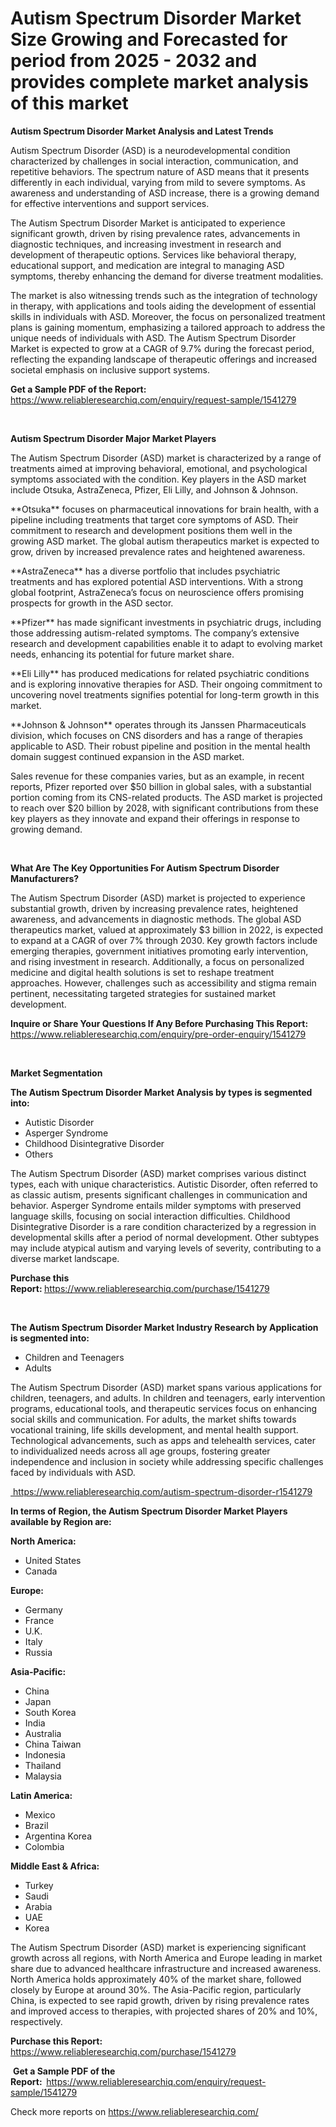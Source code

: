 <p><h1>Autism Spectrum Disorder Market Size Growing and Forecasted for period from 2025 - 2032 and provides complete market analysis of this market</h1></p><p><strong>Autism Spectrum Disorder Market Analysis and Latest Trends</strong></p>
<p><p>Autism Spectrum Disorder (ASD) is a neurodevelopmental condition characterized by challenges in social interaction, communication, and repetitive behaviors. The spectrum nature of ASD means that it presents differently in each individual, varying from mild to severe symptoms. As awareness and understanding of ASD increase, there is a growing demand for effective interventions and support services.</p><p>The Autism Spectrum Disorder Market is anticipated to experience significant growth, driven by rising prevalence rates, advancements in diagnostic techniques, and increasing investment in research and development of therapeutic options. Services like behavioral therapy, educational support, and medication are integral to managing ASD symptoms, thereby enhancing the demand for diverse treatment modalities.</p><p>The market is also witnessing trends such as the integration of technology in therapy, with applications and tools aiding the development of essential skills in individuals with ASD. Moreover, the focus on personalized treatment plans is gaining momentum, emphasizing a tailored approach to address the unique needs of individuals with ASD. The Autism Spectrum Disorder Market is expected to grow at a CAGR of 9.7% during the forecast period, reflecting the expanding landscape of therapeutic offerings and increased societal emphasis on inclusive support systems.</p></p>
<p><strong>Get a Sample PDF of the Report:&nbsp;</strong> <a href="https://www.reliableresearchiq.com/enquiry/request-sample/1541279?utm_campaign=99&utm_medium=2&utm_source=Github&utm_content=ia&utm_term=03032025&utm_id=autism-spectrum-disorder">https://www.reliableresearchiq.com/enquiry/request-sample/1541279</a></p>
<p>&nbsp;</p>
<p><strong>Autism Spectrum Disorder Major Market Players</strong></p>
<p><p>The Autism Spectrum Disorder (ASD) market is characterized by a range of treatments aimed at improving behavioral, emotional, and psychological symptoms associated with the condition. Key players in the ASD market include Otsuka, AstraZeneca, Pfizer, Eli Lilly, and Johnson & Johnson.</p><p>**Otsuka** focuses on pharmaceutical innovations for brain health, with a pipeline including treatments that target core symptoms of ASD. Their commitment to research and development positions them well in the growing ASD market. The global autism therapeutics market is expected to grow, driven by increased prevalence rates and heightened awareness.</p><p>**AstraZeneca** has a diverse portfolio that includes psychiatric treatments and has explored potential ASD interventions. With a strong global footprint, AstraZeneca’s focus on neuroscience offers promising prospects for growth in the ASD sector.</p><p>**Pfizer** has made significant investments in psychiatric drugs, including those addressing autism-related symptoms. The company’s extensive research and development capabilities enable it to adapt to evolving market needs, enhancing its potential for future market share.</p><p>**Eli Lilly** has produced medications for related psychiatric conditions and is exploring innovative therapies for ASD. Their ongoing commitment to uncovering novel treatments signifies potential for long-term growth in this market.</p><p>**Johnson & Johnson** operates through its Janssen Pharmaceuticals division, which focuses on CNS disorders and has a range of therapies applicable to ASD. Their robust pipeline and position in the mental health domain suggest continued expansion in the ASD market.</p><p>Sales revenue for these companies varies, but as an example, in recent reports, Pfizer reported over $50 billion in global sales, with a substantial portion coming from its CNS-related products. The ASD market is projected to reach over $20 billion by 2028, with significant contributions from these key players as they innovate and expand their offerings in response to growing demand.</p></p>
<p>&nbsp;</p>
<p><strong>What Are The Key Opportunities For Autism Spectrum Disorder Manufacturers?</strong></p>
<p><p>The Autism Spectrum Disorder (ASD) market is projected to experience substantial growth, driven by increasing prevalence rates, heightened awareness, and advancements in diagnostic methods. The global ASD therapeutics market, valued at approximately $3 billion in 2022, is expected to expand at a CAGR of over 7% through 2030. Key growth factors include emerging therapies, government initiatives promoting early intervention, and rising investment in research. Additionally, a focus on personalized medicine and digital health solutions is set to reshape treatment approaches. However, challenges such as accessibility and stigma remain pertinent, necessitating targeted strategies for sustained market development.</p></p>
<p><strong>Inquire or Share Your Questions If Any Before Purchasing This Report:</strong> <a href="https://www.reliableresearchiq.com/enquiry/pre-order-enquiry/1541279?utm_campaign=99&utm_medium=2&utm_source=Github&utm_content=ia&utm_term=03032025&utm_id=autism-spectrum-disorder">https://www.reliableresearchiq.com/enquiry/pre-order-enquiry/1541279</a></p>
<p>&nbsp;</p>
<p><strong>Market Segmentation</strong></p>
<p><strong>The Autism Spectrum Disorder Market Analysis by types is segmented into:</strong></p>
<p><ul><li>Autistic Disorder</li><li>Asperger Syndrome</li><li>Childhood Disintegrative Disorder</li><li>Others</li></ul></p>
<p><p>The Autism Spectrum Disorder (ASD) market comprises various distinct types, each with unique characteristics. Autistic Disorder, often referred to as classic autism, presents significant challenges in communication and behavior. Asperger Syndrome entails milder symptoms with preserved language skills, focusing on social interaction difficulties. Childhood Disintegrative Disorder is a rare condition characterized by a regression in developmental skills after a period of normal development. Other subtypes may include atypical autism and varying levels of severity, contributing to a diverse market landscape.</p></p>
<p><strong>Purchase this Report:&nbsp;</strong><a href="https://www.reliableresearchiq.com/purchase/1541279?utm_campaign=99&utm_medium=2&utm_source=Github&utm_content=ia&utm_term=03032025&utm_id=autism-spectrum-disorder">https://www.reliableresearchiq.com/purchase/1541279</a></p>
<p>&nbsp;</p>
<p><strong>The Autism Spectrum Disorder Market Industry Research by Application is segmented into:</strong></p>
<p><ul><li>Children and Teenagers</li><li>Adults</li></ul></p>
<p><p>The Autism Spectrum Disorder (ASD) market spans various applications for children, teenagers, and adults. In children and teenagers, early intervention programs, educational tools, and therapeutic services focus on enhancing social skills and communication. For adults, the market shifts towards vocational training, life skills development, and mental health support. Technological advancements, such as apps and telehealth services, cater to individualized needs across all age groups, fostering greater independence and inclusion in society while addressing specific challenges faced by individuals with ASD.</p></p>
<p><a href="https://www.reliableresearchiq.com/autism-spectrum-disorder-r1541279?utm_campaign=99&utm_medium=2&utm_source=Github&utm_content=ia&utm_term=03032025&utm_id=autism-spectrum-disorder">&nbsp;https://www.reliableresearchiq.com/autism-spectrum-disorder-r1541279</a></p>
<p><strong>In terms of Region, the Autism Spectrum Disorder Market Players available by Region are:</strong></p>
<p>
    <p> <strong> North America: </strong>
        <ul>
            <li>United States</li>
            <li>Canada</li>
        </ul>
        </p> 
    <p> <strong> Europe: </strong>
        <ul>
            <li>Germany</li>
            <li>France</li>
            <li>U.K.</li>
            <li>Italy</li>
            <li>Russia</li>
        </ul>
        </p> 
    <p> <strong> Asia-Pacific: </strong>
        <ul>
            <li>China</li>
            <li>Japan</li>
            <li>South Korea</li>
            <li>India</li>
            <li>Australia</li>
            <li>China Taiwan</li>
            <li>Indonesia</li>
            <li>Thailand</li>
            <li>Malaysia</li>
        </ul>
        </p> 
    <p> <strong> Latin America: </strong>
        <ul>
            <li>Mexico</li>
            <li>Brazil</li>
            <li>Argentina Korea</li>
            <li>Colombia</li>
        </ul>
        </p> 
    <p> <strong> Middle East & Africa: </strong>
        <ul>
            <li>Turkey</li>
            <li>Saudi</li>
            <li>Arabia</li>
            <li>UAE</li>
            <li>Korea</li>
        </ul>
    </p>
    </p>
<p><p>The Autism Spectrum Disorder (ASD) market is experiencing significant growth across all regions, with North America and Europe leading in market share due to advanced healthcare infrastructure and increased awareness. North America holds approximately 40% of the market share, followed closely by Europe at around 30%. The Asia-Pacific region, particularly China, is expected to see rapid growth, driven by rising prevalence rates and improved access to therapies, with projected shares of 20% and 10%, respectively.</p></p>
<p><strong>Purchase this Report: </strong><a href="https://www.reliableresearchiq.com/purchase/1541279?utm_campaign=99&utm_medium=2&utm_source=Github&utm_content=ia&utm_term=03032025&utm_id=autism-spectrum-disorder">https://www.reliableresearchiq.com/purchase/1541279</a></p>
<p>&nbsp;<strong>Get a Sample PDF of the Report:&nbsp;&nbsp;</strong><a href="https://www.reliableresearchiq.com/enquiry/request-sample/1541279?utm_campaign=99&utm_medium=2&utm_source=Github&utm_content=ia&utm_term=03032025&utm_id=autism-spectrum-disorder">https://www.reliableresearchiq.com/enquiry/request-sample/1541279</a></p>
<p><strong></strong></p>
<p>Check more reports on <a href="https://www.reliableresearchiq.com/?utm_campaign=99&utm_medium=2&utm_source=Github&utm_content=ia&utm_term=03032025&utm_id=autism-spectrum-disorder">https://www.reliableresearchiq.com/</a></p>